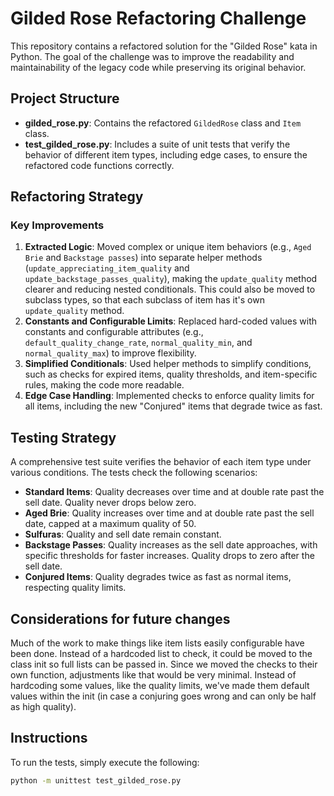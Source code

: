 # Gilded Rose Refactoring Challenge

This repository contains a refactored solution for the "Gilded Rose" kata in Python. The goal of the challenge was to improve the readability and maintainability of the legacy code while preserving its original behavior.

## Project Structure

- **gilded_rose.py**: Contains the refactored `GildedRose` class and `Item` class.
- **test_gilded_rose.py**: Includes a suite of unit tests that verify the behavior of different item types, including edge cases, to ensure the refactored code functions correctly.

## Refactoring Strategy

### Key Improvements
1. **Extracted Logic**: Moved complex or unique item behaviors (e.g., `Aged Brie` and `Backstage passes`) into separate helper methods (`update_appreciating_item_quality` and `update_backstage_passes_quality`), making the `update_quality` method clearer and reducing nested conditionals.  This could also be moved to subclass types, so that each subclass of item has it's own `update_quality` method.
2. **Constants and Configurable Limits**: Replaced hard-coded values with constants and configurable attributes (e.g., `default_quality_change_rate`, `normal_quality_min`, and `normal_quality_max`) to improve flexibility.
3. **Simplified Conditionals**: Used helper methods to simplify conditions, such as checks for expired items, quality thresholds, and item-specific rules, making the code more readable.
4. **Edge Case Handling**: Implemented  checks to enforce quality limits for all items, including the new "Conjured" items that degrade twice as fast.

## Testing Strategy

A comprehensive test suite verifies the behavior of each item type under various conditions. The tests check the following scenarios:

- **Standard Items**: Quality decreases over time and at double rate past the sell date. Quality never drops below zero.
- **Aged Brie**: Quality increases over time and at double rate past the sell date, capped at a maximum quality of 50.
- **Sulfuras**: Quality and sell date remain constant.
- **Backstage Passes**: Quality increases as the sell date approaches, with specific thresholds for faster increases. Quality drops to zero after the sell date.
- **Conjured Items**: Quality degrades twice as fast as normal items, respecting quality limits.

## Considerations for future changes

Much of the work to make things like item lists easily configurable have been done.  Instead of a hardcoded list to check, it could be moved to the class init so full lists can be passed in.  Since we moved the checks to their own function, adjustments like that would be very minimal.  Instead of hardcoding some values, like the quality limits, we've made them default values within the init (in case a conjuring goes wrong and can only be half as high quality).

## Instructions

To run the tests, simply execute the following:

```bash
python -m unittest test_gilded_rose.py
